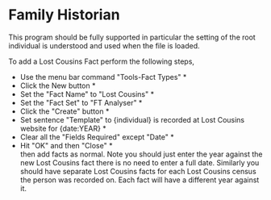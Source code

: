 # Family Historian

This program should be fully supported in particular the setting of the root individual is understood and used when the file is loaded.

To add a Lost Cousins Fact perform the following steps,
* Use the menu bar command "Tools-Fact Types" * 
* Click the New button *  
* Set the "Fact Name" to "Lost Cousins" *  
* Set the "Fact Set" to "FT Analyser" *  
* Click the "Create" button *  
* Set sentence "Template" to {individual} is recorded at Lost Cousins website for {date:YEAR} *  
* Clear all the "Fields Required" except "Date" *  
* Hit "OK" and then "Close" *  
then add facts as normal. Note you should just enter the year against the new Lost Cousins fact there is no need to enter a full date. Similarly you should have separate Lost Cousins facts for each Lost Cousins census the person was recorded on. Each fact will have a different year against it.
